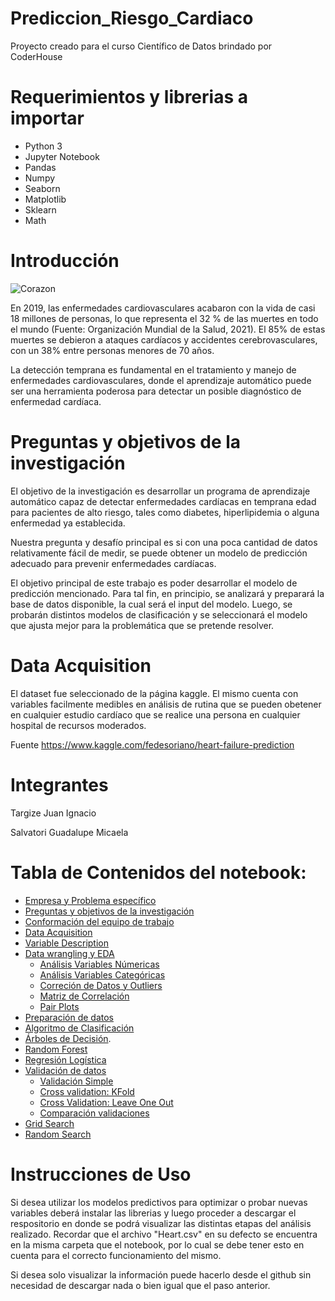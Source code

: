# Prediccion_Riesgo_Cardiaco
Proyecto creado para el curso Científico de Datos brindado por CoderHouse

# Requerimientos y librerias a importar

* Python 3
 * Jupyter Notebook
 * Pandas
 * Numpy
 * Seaborn
 * Matplotlib
 * Sklearn
 * Math


# Introducción

![Corazon](https://user-images.githubusercontent.com/68995559/164550544-4cb8f05e-b6c6-4c23-9620-1a8bb963967b.jpg)

En 2019, las enfermedades cardiovasculares acabaron con la vida de casi 18 millones de personas, lo que representa el 32 % de las muertes en todo el mundo (Fuente: Organización Mundial de la Salud, 2021). El 85% de estas muertes se debieron a ataques cardíacos y accidentes cerebrovasculares, con un 38% entre personas menores de 70 años.

La detección temprana es fundamental en el tratamiento y manejo de enfermedades cardiovasculares, donde el aprendizaje automático puede ser una herramienta poderosa para detectar un posible diagnóstico de enfermedad cardíaca.

# Preguntas y objetivos de la investigación

El objetivo de la investigación es desarrollar un programa de aprendizaje automático capaz de detectar enfermedades cardíacas en temprana edad para pacientes de alto riesgo, tales como diabetes, hiperlipidemia o alguna enfermedad ya establecida.

Nuestra pregunta y desafío principal es si con una poca cantidad de datos relativamente fácil de medir, se puede obtener un modelo de predicción adecuado para prevenir enfermedades cardíacas.

El objetivo principal de este trabajo es poder desarrollar el modelo de predicción mencionado. Para tal fin, en principio, se analizará y preparará la base de datos disponible, la cual será el input del modelo. Luego, se probarán distintos modelos de clasificación y se seleccionará el modelo que ajusta mejor para la problemática que se pretende resolver.

# Data Acquisition

El dataset fue seleccionado de la página kaggle. El mismo cuenta con variables facilmente medibles en análisis de rutina que se pueden obetener en cualquier estudio cardíaco que se realice una persona en cualquier hospital de recursos moderados.

Fuente https://www.kaggle.com/fedesoriano/heart-failure-prediction

# Integrantes
Targize Juan Ignacio

Salvatori Guadalupe Micaela

# Tabla de Contenidos del notebook:
   * [Empresa y Problema específico](#section_1_empresa)
   * [Preguntas y objetivos de la investigación](#section_1_preguntas)
   * [Conformación del equipo de trabajo](#section_1_equipo)
   * [Data Acquisition](#section_1_data_acquisition)
   * [Variable Description](#section_1_data_acquisition_variables)
   * [Data wrangling y EDA](#section_1_eda)  
       * [Análisis Variables Númericas](#section_1_eda_var_num)
       * [Análisis Variables Categóricas](#section_1_eda_var_cat)
       * [Correción de Datos y Outliers](#section_1_eda_outliers)
       * [Matriz de Correlación](#section_1_eda_matriz)
       * [Pair Plots](#section_1_eda_pair_plots)
   * [Preparación de datos](#section_2_preparacion_datos)
   * [Algoritmo de Clasificación](#section_2_algoritmos)
   * [Árboles de Decisión](#section_2_algoritmos_arboles).
   * [Random Forest](#section_2_algoritmos_random) 
   * [Regresión Logística](#section_2_algoritmos_reg_log) 
   * [Validación de datos](#section_3_valid_datos)
       * [Validación Simple](#section_3_valid_datos_simple)
       * [Cross validation: KFold](#section_3_valid_datos_Kfold)
       * [Cross Validation: Leave One Out](#section_3_valid_datos_leaveoneout)
       * [Comparación validaciones](#section_3_valid_datos_comparacion)
   * [Grid Search](#section_3_grid_search)
   * [Random Search](#section_3_random_search)

# Instrucciones de Uso

Si desea utilizar los modelos predictivos para optimizar o probar nuevas variables deberá instalar las librerias y luego proceder a descargar el respositorio en donde se podrá visualizar las distintas etapas del análisis realizado. 
Recordar que el archivo "Heart.csv" en su defecto se encuentra en la misma carpeta que el notebook, por lo cual se debe tener esto en cuenta para el correcto funcionamiento del mismo.

Si desea solo visualizar la información puede hacerlo desde el github sin necesidad de descargar nada o bien igual que el paso anterior.

